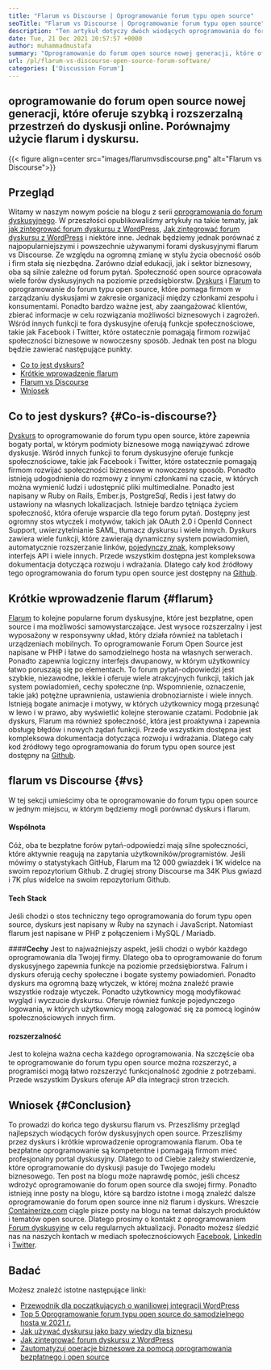 ```yaml
---
title: "Flarum vs Discourse | Oprogramowanie forum typu open source" 
seoTitle: "Flarum vs Discourse | Oprogramowanie forum typu open source" 
description: "Ten artykuł dotyczy dwóch wiodących oprogramowania do forum typu open source Flarum vs Discourse. Oba oprogramowanie są samowystarczalne i oferują nowoczesne funkcje forum do dyskusji." 
date: Tue, 21 Dec 2021 20:57:57 +0000
author: muhammadmustafa
summary: "Oprogramowanie do forum open source nowej generacji, które oferuje Quick & Amp; Wydłużona przestrzeń do dyskusji online. Porównajmy użycie flarum i dyskursu." 
url: /pl/flarum-vs-discourse-open-source-forum-software/
categories: ['Discussion Forum']
---
```


## oprogramowanie do forum open source nowej generacji, które oferuje szybką i rozszerzalną przestrzeń do dyskusji online. Porównajmy użycie flarum i dyskursu.

{{< figure align=center src="images/flarumvsdiscourse.png" alt="Flarum vs Discourse">}}


## Przegląd
Witamy w naszym nowym poście na blogu z serii [oprogramowania do forum dyskusyjnego][1]. W przeszłości opublikowaliśmy artykuły na takie tematy, jak [jak zintegrować forum dyskursu z WordPress][2], [Jak zintegrować forum dyskursu z WordPress][2] i niektóre inne. Jednak będziemy jednak porównać z najpopularniejszymi i powszechnie używanymi forami dyskusyjnymi flarum vs Discourse. Ze względu na ogromną zmianę w stylu życia obecność osób i firm stała się niezbędna. Zarówno dział edukacji, jak i sektor biznesowy, oba są silnie zależne od forum pytań.
Społeczność open source opracowała wiele forów dyskusyjnych na poziomie przedsiębiorstw. [Dyskurs][3] i [Flarum][4] to oprogramowanie do forum typu open source, które pomaga firmom w zarządzaniu dyskusjami w zakresie organizacji między członkami zespołu i konsumentami. Ponadto bardzo ważne jest, aby zaangażować klientów, zbierać informacje w celu rozwiązania możliwości biznesowych i zagrożeń. Wśród innych funkcji te fora dyskusyjne oferują funkcje społecznościowe, takie jak Facebook i Twitter, które ostatecznie pomagają firmom rozwijać społeczności biznesowe w nowoczesny sposób. Jednak ten post na blogu będzie zawierać następujące punkty.
  * [Co to jest dyskurs?][5]
  * [Krótkie wprowadzenie flarum][6]
  * [Flarum vs Discourse][7]
  * [Wniosek][8]

## Co to jest dyskurs?   {#Co-is-discourse?}
[Dyskurs][3] to oprogramowanie do forum typu open source, które zapewnia bogaty portal, w którym podmioty biznesowe mogą nawiązywać zdrowe dyskusje. Wśród innych funkcji to forum dyskusyjne oferuje funkcje społecznościowe, takie jak Facebook i Twitter, które ostatecznie pomagają firmom rozwijać społeczności biznesowe w nowoczesny sposób. Ponadto istnieją udogodnienia do rozmowy z innymi członkami na czacie, w których można wymienić ludzi i udostępnić pliki multimedialne. Ponadto jest napisany w Ruby on Rails, Ember.js, PostgreSql, Redis i jest łatwy do ustawiony na własnych lokalizacjach.
Istnieje bardzo tętniąca życiem społeczność, która oferuje wsparcie dla tego forum pytań. Dostępny jest ogromny stos wtyczek i motywów, takich jak OAuth 2.0 i OpenId Connect Support, uwierzytelnianie SAML, tłumacz dyskursu i wiele innych. Dyskurs zawiera wiele funkcji, które zawierają dynamiczny system powiadomień, automatycznie rozszerzanie linków, [pojedynczy znak][9], kompleksowy interfejs API i wiele innych. Przede wszystkim dostępna jest kompleksowa dokumentacja dotycząca rozwoju i wdrażania. Dlatego cały kod źródłowy tego oprogramowania do forum typu open source jest dostępny na [Github][10].

## Krótkie wprowadzenie flarum   {#flarum}
[Flarum][4] to kolejne popularne forum dyskusyjne, które jest bezpłatne, open source i ma możliwości samowystarczające. Jest wysoce rozszerzalny i jest wyposażony w responsywny układ, który działa również na tabletach i urządzeniach mobilnych. To oprogramowanie Forum Open Source jest napisane w PHP i łatwe do samodzielnego hosta na własnych serwerach. Ponadto zapewnia logiczny interfejs dwupanowy, w którym użytkownicy łatwo poruszają się po elementach.
To forum pytań-odpowiedzi jest szybkie, niezawodne, lekkie i oferuje wiele atrakcyjnych funkcji, takich jak system powiadomień, cechy społeczne (np. Wspomnienie, oznaczenie, takie jak) potężne uprawnienia, ustawienia drobnoziarniste i wiele innych. Istnieją bogate animacje i motywy, w których użytkownicy mogą przesunąć w lewo i w prawo, aby wyświetlić kolejne sterowanie czatami. Podobnie jak dyskurs, Flarum ma również społeczność, która jest proaktywna i zapewnia obsługę błędów i nowych żądań funkcji. Przede wszystkim dostępna jest kompleksowa dokumentacja dotycząca rozwoju i wdrażania. Dlatego cały kod źródłowy tego oprogramowania do forum typu open source jest dostępny na [Github][10].

## flarum vs Discourse   {#vs}
W tej sekcji umieścimy oba te oprogramowanie do forum typu open source w jednym miejscu, w którym będziemy mogli porównać dyskurs i flarum.

#### Wspólnota
Cóż, oba te bezpłatne forów pytań-odpowiedzi mają silne społeczności, które aktywnie reagują na zapytania użytkowników/programistów. Jeśli mówimy o statystykach GitHub, Flarum ma 12 000 gwiazdek i 1K widelce na swoim repozytorium Github. Z drugiej strony Discourse ma 34K Plus gwiazd i 7K plus widelce na swoim repozytorium Github.

#### Tech Stack
Jeśli chodzi o stos techniczny tego oprogramowania do forum typu open source, dyskurs jest napisany w Ruby na szynach i JavaScript. Natomiast flarum jest napisane w PHP z połączeniem i MySQL / Mariadb.

####**Cechy**
Jest to najważniejszy aspekt, jeśli chodzi o wybór każdego oprogramowania dla Twojej firmy. Dlatego oba to oprogramowanie do forum dyskusyjnego zapewnia funkcje na poziomie przedsiębiorstwa. Falrum i dyskurs oferują cechy społeczne i bogate systemy powiadomień. Ponadto dyskurs ma ogromną bazę wtyczek, w której można znaleźć prawie wszystkie rodzaje wtyczek. Ponadto użytkownicy mogą modyfikować wygląd i wyczucie dyskursu. Oferuje również funkcje pojedynczego logowania, w których użytkownicy mogą zalogować się za pomocą loginów społecznościowych innych firm.

#### rozszerzalność
Jest to kolejna ważna cecha każdego oprogramowania. Na szczęście oba te oprogramowanie do forum typu open source można rozszerzyć, a programiści mogą łatwo rozszerzyć funkcjonalność zgodnie z potrzebami. Przede wszystkim Dyskurs oferuje AP dla integracji stron trzecich.

## Wniosek   {#Conclusion}
To prowadzi do końca tego dyskursu flarum vs. Przeszliśmy przegląd najlepszych wiodących forów dyskusyjnych open source. Przeszliśmy przez dyskurs i krótkie wprowadzenie oprogramowania flarum. Oba te bezpłatne oprogramowanie są kompetentne i pomagają firmom mieć profesjonalny portal dyskusyjny. Dlatego to od Ciebie zależy stwierdzenie, które oprogramowanie do dyskusji pasuje do Twojego modelu biznesowego. Ten post na blogu może naprawdę pomóc, jeśli chcesz wdrożyć oprogramowanie do forum open source dla swojej firmy. Ponadto istnieją inne posty na blogu, które są bardzo istotne i mogą znaleźć dalsze oprogramowanie do forum open source inne niż flarum i dyskurs.
Wreszcie [Containerize.com][11] ciągle pisze posty na blogu na temat dalszych produktów i tematów open source. Dlatego prosimy o kontakt z oprogramowaniem [][12][Forum dyskusyjne][1] w celu regularnych aktualizacji. Ponadto możesz śledzić nas na naszych kontach w mediach społecznościowych [Facebook][13], [LinkedIn][14] i [Twitter][15].

## Badać
Możesz znaleźć istotne następujące linki:
  * [Przewodnik dla początkujących o waniliowej integracji WordPress][16]
  * [Top 5 Oprogramowanie forum typu open source do samodzielnego hosta w 2021 r.][17]
  * [Jak używać dyskursu jako bazy wiedzy dla biznesu][18]
  * [Jak zintegrować forum dyskursu z WordPress][2]
  * [Zautomatyzuj operacje biznesowe za pomocą oprogramowania bezpłatnego i open source][19]

  
[1]: https://products.containerize.com/discussion-forum/
[2]: https://blog.containerize.com/blogging/how-to-integrate-discourse-forum-with-wordpress/
[3]: https://products.containerize.com/discussion-forum/discourse/
[4]: https://products.containerize.com/discussion-forum/flarum/
[5]: #What-is-Discourse?
[6]: #flarum
[7]: #vs
[8]: #Conclusion
[9]: https://products.containerize.com/single-sign-on/
[10]: https://github.com/discourse/discourse
[11]: https://www.containerize.com/
[12]: https://products.containerize.com/video-editing-software
[13]: https://web.facebook.com/containerize
[14]: https://www.linkedin.com/company/containerize/
[15]: https://twitter.com/containerize_co
[16]: https://blog.containerize.com/blogging/how-to-a-install-plugin-in-wordpress-vanilla-forum/
[17]: https://blog.containerize.com/discussion-forum/top-5-free-open-source-discussion-forum-software-in-2021/
[18]: https://blog.containerize.com/discussion-forum/how-to-use-discourse-as-a-knowledge-base/
[19]: https://blog.containerize.com/blogging/automate-business-operations-using-open-source-software/
